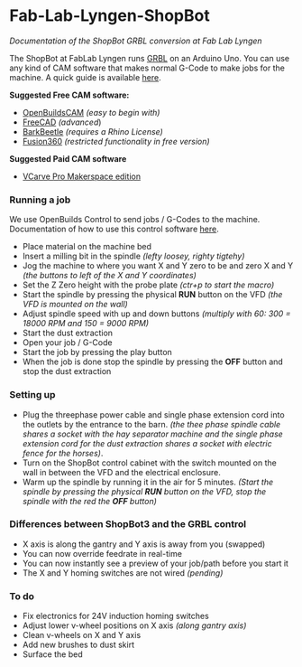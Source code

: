 # Fab-Lab-Lyngen-ShopBot
*Documentation of the ShopBot GRBL conversion at Fab Lab Lyngen*

The ShopBot at FabLab Lyngen runs [GRBL](https://github.com/gnea/grbl/wiki) on an Arduino Uno. You can use any kind of CAM software that makes normal G-Code to make jobs for the machine. A quick guide is available [here](https://docs.openbuilds.com/doku.php?id=docs:software:overview).

**Suggested Free CAM software:**

 - [OpenBuildsCAM](https://cam.openbuilds.com/) *(easy to begin with)*
 - [FreeCAD](https://www.freecadweb.org/) *(advanced*)
 - [BarkBeetle](https://github.com/fellesverkstedet/Bark-beetle-parametric-toolpaths) *(requires a Rhino License)*
 - [Fusion360](https://www.google.com/url?sa=t&rct=j&q=&esrc=s&source=web&cd=&cad=rja&uact=8&ved=2ahUKEwi71tWk-suDAxXpAhAIHec7BYoQFnoECBQQAQ&url=https%3A%2F%2Fwww.autodesk.com%2Fproducts%2Ffusion-360%2Fpersonal&usg=AOvVaw2Qpz756Hs5P4X8QVNBXLeT&opi=89978449) *(restricted functionality in free version)*

**Suggested Paid CAM software**

- [VCarve Pro Makerspace edition](https://www.vectric.com/products/makerspace)

### Running a job

We use OpenBuilds Control to send jobs / G-Codes to the machine. Documentation of how to use this control software [here](https://docs.openbuilds.com/doku.php?id=docs:software:openbuilds-control).

- Place material on the machine bed
- Insert a milling bit in the spindle *(lefty loosey, righty tigtehy)*
- Jog the machine to where you want X and Y zero to be and zero X and Y *(the buttons to left of the X and Y coordinates)*
- Set the Z Zero height with the probe plate *(ctr+p to start the macro)*
- Start the spindle by pressing the physical **RUN** button on the VFD *(the VFD is mounted on the wall)*
- Adjust spindle speed with up and down buttons *(multiply with 60: 300 = 18000 RPM and 150 = 9000 RPM)*
- Start the dust extraction
- Open your job / G-Code
- Start the job by pressing the play button
- When the job is done stop the spindle by pressing the **OFF** button and stop the dust extraction

### Setting up

- Plug the threephase power cable and single phase extension cord into the outlets by the entrance to the barn. *(the thee phase spindle cable shares a socket with the hay separator machine and the single phase extension cord for the dust extraction shares a socket with electric fence for the horses)*.
- Turn on the ShopBot control cabinet with the switch mounted on the wall in between the VFD and the electrical enclosure.
- Warm up the spindle by running it in the air for 5 minutes. *(Start the spindle by pressing the physical **RUN** button on the VFD, stop the spindle with the red the **OFF** button)*

### Differences between ShopBot3 and the GRBL control

- X axis is along the gantry and Y axis is away from you (swapped)
- You can now override feedrate in real-time
- You can now instantly see a preview of your job/path before you start it
- The X and Y homing switches are not wired *(pending)*


### To do

 - Fix electronics for 24V induction homing switches
 - Adjust lower v-wheel positions on X axis *(along gantry axis)*
 - Clean v-wheels on X and Y axis
 - Add new brushes to dust skirt
 - Surface the bed
